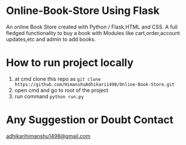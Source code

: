 # Online-Book-Store Using Flask
An online Book Store created with Python / Flask,HTML and CSS. A full fledged functionality to buy a book with Modules like cart,order,account updates,etc and admin to add books.

# How to run project locally
1. at cmd clone this repo as ```git clone https://github.com/HimanshuAdhikari1498/Online-Book-Store.git```
2. open cmd and go to root of the project
3. run command ```python run.py```

# Any Suggestion or Doubt Contact
adhikarihimanshu1498@gmail.com

